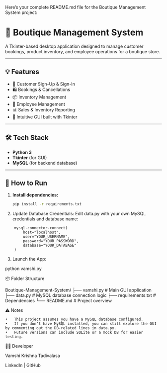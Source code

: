Here’s your complete README.md file for the Boutique Management System project:

# 🧵 Boutique Management System

A Tkinter-based desktop application designed to manage customer bookings, product inventory, and employee operations for a boutique store.

---

## 💡 Features

- 🔐 Customer Sign-Up & Sign-In
- 🛍️ Bookings & Cancellations
- 📦 Inventory Management
- 👥 Employee Management
- 📊 Sales & Inventory Reporting
- 🎨 Intuitive GUI built with Tkinter

---

## 🛠️ Tech Stack

- **Python 3**
- **Tkinter** (for GUI)
- **MySQL** (for backend database)

---

## 🚀 How to Run

1. **Install dependencies:**

   ```bash
   pip install -r requirements.txt

2.	Update Database Credentials:
	Edit data.py with your own MySQL credentials and database name:
```
	mysql.connector.connect(
	    host="localhost",
	    user="YOUR_USERNAME",
	    password="YOUR_PASSWORD",
	    database="YOUR_DATABASE"
	)

```
3.	Launch the App:

python vamshi.py

📦 Folder Structure

Boutique-Management-System/
├── vamshi.py          # Main GUI application
├── data.py            # MySQL database connection logic
├── requirements.txt   # Dependencies
└── README.md          # Project overview

⚠️ Notes

	•	This project assumes you have a MySQL database configured.
	•	If you don’t have MySQL installed, you can still explore the GUI by commenting out the DB-related lines in data.py.
	•	Future versions can include SQLite or a mock DB for easier testing.

👨‍💻 Developer

Vamshi Krishna Tadivalasa

LinkedIn | GitHub
